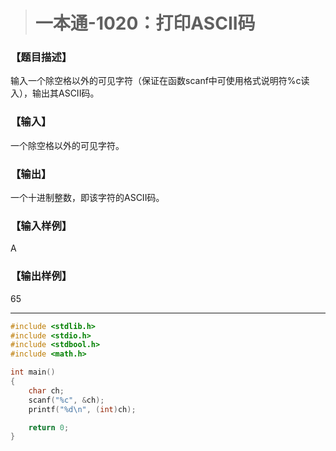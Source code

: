 > # 一本通-1020：打印ASCII码

### 【题目描述】

输入一个除空格以外的可见字符（保证在函数scanf中可使用格式说明符%c读入），输出其ASCII码。

### 【输入】

一个除空格以外的可见字符。

### 【输出】

一个十进制整数，即该字符的ASCII码。

### 【输入样例】

A

### 【输出样例】

65

------

```c
#include <stdlib.h>
#include <stdio.h>
#include <stdbool.h>
#include <math.h>

int main()
{
	char ch;
	scanf("%c", &ch);
	printf("%d\n", (int)ch);

	return 0;
}
```

